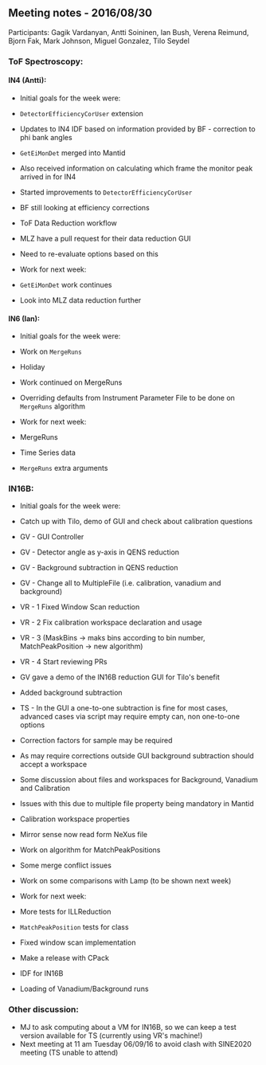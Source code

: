 ## Meeting notes - 2016/08/30

Participants: Gagik Vardanyan, Antti Soininen, Ian Bush, Verena Reimund, Bjorn Fak, Mark Johnson, Miguel Gonzalez, Tilo Seydel 

### ToF Spectroscopy:

#### IN4 (Antti):

* Initial goals for the week were:
 * `DetectorEfficiencyCorUser` extension

* Updates to IN4 IDF based on information provided by BF - correction to phi bank angles
* `GetEiMonDet` merged into Mantid
 * Also received information on calculating which frame the monitor peak arrived in for IN4
* Started improvements to `DetectorEfficiencyCorUser`
 * BF still looking at efficiency corrections
* ToF Data Reduction workflow
 * MLZ have a pull request for their data reduction GUI
 * Need to re-evaluate options based on this

* Work for next week:
 * `GetEiMonDet` work continues
 * Look into MLZ data reduction further

#### IN6 (Ian):

* Initial goals for the week were:
 * Work on `MergeRuns`
 * Holiday

* Work continued on MergeRuns
* Overriding defaults from Instrument Parameter File to be done on `MergeRuns` algorithm

* Work for next week:
 * MergeRuns
  * Time Series data
  * `MergeRuns` extra arguments

### IN16B:

* Initial goals for the week were:
 * Catch up with Tilo, demo of GUI and check about calibration questions
 * GV - GUI Controller
 * GV - Detector angle as y-axis in QENS reduction
 * GV - Background subtraction in QENS reduction
 * GV - Change all to MultipleFile (i.e. calibration, vanadium and background)
 * VR - 1 Fixed Window Scan reduction
 * VR - 2 Fix calibration workspace declaration and usage
 * VR - 3 (MaskBins -> maks bins according to bin number, MatchPeakPosition -> new algorithm)
 * VR - 4 Start reviewing PRs

* GV gave a demo of the IN16B reduction GUI for Tilo's benefit
* Added background subtraction
 * TS - In the GUI a one-to-one subtraction is fine for most cases, advanced cases via script may require empty can, non one-to-one options
 * Correction factors for sample may be required
 * As may require corrections outside GUI background subtraction should accept a workspace
* Some discussion about files and workspaces for Background, Vanadium and Calibration
 * Issues with this due to multiple file property being mandatory in Mantid
* Calibration workspace properties
* Mirror sense now read form NeXus file
* Work on algorithm for MatchPeakPositions
* Some merge conflict issues
* Work on some comparisons with Lamp (to be shown next week)

* Work for next week:
 * More tests for ILLReduction
 * `MatchPeakPosition` tests for class
 * Fixed window scan implementation
 * Make a release with CPack
 * IDF for IN16B
 * Loading of Vanadium/Background runs

### Other discussion:

* MJ to ask computing about a VM for IN16B, so we can keep a test version available for TS (currently using VR's machine!)
* Next meeting at 11 am Tuesday 06/09/16 to avoid clash with SINE2020 meeting (TS unable to attend)




